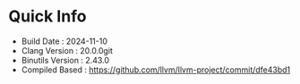 # Quick Info
* Build Date : 2024-11-10
* Clang Version : 20.0.0git
* Binutils Version : 2.43.0
* Compiled Based : https://github.com/llvm/llvm-project/commit/dfe43bd1
